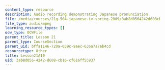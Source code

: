 ```yaml
---
content_type: resource
description: Audio recording demonstrating Japanese pronunciation.
file: /media/courses/21g-504-japanese-iv-spring-2009/3ab8d0564242d608cb16cf616ff55937_Lesson21A10.mp3
file_type: audio/mpeg
learning_resource_types: []
ocw_type: OCWFile
parent_title: Lesson 21
parent_type: CourseSection
parent_uid: bffa1146-720a-039c-9aec-636a7a7ab4cd
resourcetype: Other
title: Lesson21A10
uid: 3ab8d056-4242-d608-cb16-cf616ff55937
---
```

